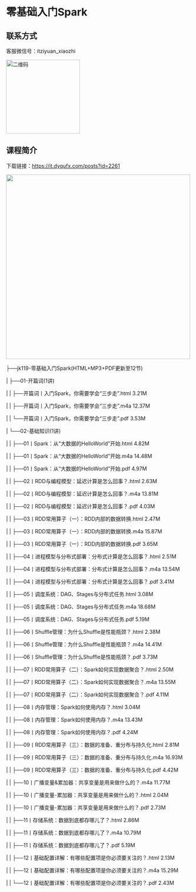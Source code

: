 # 零基础入门Spark

## 联系方式

客服微信号：itziyuan_xiaozhi

<img src="https://ziyuanyun.oss-cn-guangzhou.aliyuncs.com/common/20240614073449/666b82192834a.jpg" width="200" height="200" alt="二维码">

## 课程简介

下载链接：https://it.dyqufx.com/posts?id=2261

<img src="https://ziyuanyun.oss-cn-guangzhou.aliyuncs.com/yun/20240515183751/6644907f8ba63.jpg" width="500" alt="">

  ├──jk119-零基础入门Spark(HTML+MP3+PDF更新至12节)

 | ├──01-开篇词(1讲)

 | | ├──开篇词丨入门Spark，你需要学会“三步走”.html 3.21M

 | | ├──开篇词丨入门Spark，你需要学会“三步走”.m4a 12.37M

 | | └──开篇词丨入门Spark，你需要学会“三步走”.pdf 3.53M

 | └──02-基础知识(1讲)

 | | ├──01丨Spark：从“大数据的HelloWorld”开始.html 4.82M

 | | ├──01丨Spark：从“大数据的HelloWorld”开始.m4a 14.48M

 | | ├──01丨Spark：从“大数据的HelloWorld”开始.pdf 4.97M

 | | ├──02丨RDD与编程模型：延迟计算是怎么回事？.html 2.63M

 | | ├──02丨RDD与编程模型：延迟计算是怎么回事？.m4a 13.81M

 | | ├──02丨RDD与编程模型：延迟计算是怎么回事？.pdf 4.03M

 | | ├──03丨RDD常用算子（一）：RDD内部的数据转换.html 2.47M

 | | ├──03丨RDD常用算子（一）：RDD内部的数据转换.m4a 15.87M

 | | ├──03丨RDD常用算子（一）：RDD内部的数据转换.pdf 3.65M

 | | ├──04丨进程模型与分布式部署：分布式计算是怎么回事？.html 2.51M

 | | ├──04丨进程模型与分布式部署：分布式计算是怎么回事？.m4a 13.54M

 | | ├──04丨进程模型与分布式部署：分布式计算是怎么回事？.pdf 3.41M

 | | ├──05丨调度系统：DAG、Stages与分布式任务.html 3.08M

 | | ├──05丨调度系统：DAG、Stages与分布式任务.m4a 18.68M

 | | ├──05丨调度系统：DAG、Stages与分布式任务.pdf 5.19M

 | | ├──06丨Shuffle管理：为什么Shuffle是性能瓶颈？.html 2.38M

 | | ├──06丨Shuffle管理：为什么Shuffle是性能瓶颈？.m4a 14.41M

 | | ├──06丨Shuffle管理：为什么Shuffle是性能瓶颈？.pdf 3.73M

 | | ├──07丨RDD常用算子（二）：Spark如何实现数据聚合？.html 2.50M

 | | ├──07丨RDD常用算子（二）：Spark如何实现数据聚合？.m4a 13.55M

 | | ├──07丨RDD常用算子（二）：Spark如何实现数据聚合？.pdf 4.11M

 | | ├──08丨内存管理：Spark如何使用内存？.html 3.04M

 | | ├──08丨内存管理：Spark如何使用内存？.m4a 13.43M

 | | ├──08丨内存管理：Spark如何使用内存？.pdf 4.24M

 | | ├──09丨RDD常用算子（三）：数据的准备、重分布与持久化.html 2.81M

 | | ├──09丨RDD常用算子（三）：数据的准备、重分布与持久化.m4a 16.93M

 | | ├──09丨RDD常用算子（三）：数据的准备、重分布与持久化.pdf 4.42M

 | | ├──10丨广播变量&amp;累加器：共享变量是用来做什么的？.m4a 11.77M

 | | ├──10丨广播变量-累加器：共享变量是用来做什么的？.html 2.04M

 | | ├──10丨广播变量-累加器：共享变量是用来做什么的？.pdf 2.73M

 | | ├──11丨存储系统：数据到底都存哪儿了？.html 2.86M

 | | ├──11丨存储系统：数据到底都存哪儿了？.m4a 10.79M

 | | ├──11丨存储系统：数据到底都存哪儿了？.pdf 5.19M

 | | ├──12丨基础配置详解：有哪些配置项是你必须要关注的？.html 2.13M

 | | ├──12丨基础配置详解：有哪些配置项是你必须要关注的？.m4a 15.29M

 | | └──12丨基础配置详解：有哪些配置项是你必须要关注的？.pdf 2.43M

  